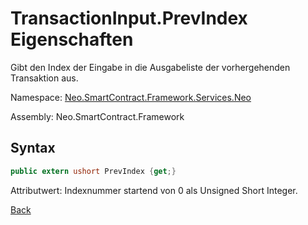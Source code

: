 # TransactionInput.PrevIndex Eigenschaften

Gibt den Index der Eingabe in die Ausgabeliste der vorhergehenden Transaktion aus.

Namespace: [Neo.SmartContract.Framework.Services.Neo](../../neo.md)

Assembly: Neo.SmartContract.Framework

## Syntax

```c#
public extern ushort PrevIndex {get;}
```

Attributwert: Indexnummer startend von 0 als Unsigned Short Integer.



[Back](../TransactionInput.md)
